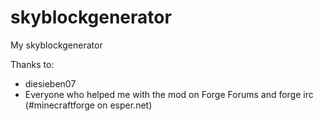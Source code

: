 # skyblockgenerator
My skyblockgenerator

Thanks to:
* diesieben07
* Everyone who helped me with the mod on Forge Forums and forge irc (#minecraftforge on esper.net)

